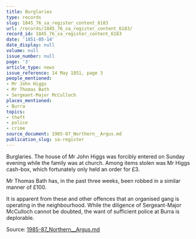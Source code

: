 ```yaml
---
title: Burglaries
type: records
slug: 1845_76_sa_register_content_6183
url: /records/1845_76_sa_register_content_6183/
record_id: 1845_76_sa_register_content_6183
date: '1851-05-14'
date_display: null
volume: null
issue_number: null
page: '3'
article_type: news
issue_reference: 14 May 1851, page 3
people_mentioned:
- Mr John Higgs
- Mr Thomas Bath
- Sergeant-Major McCulloch
places_mentioned:
- Burra
topics:
- theft
- police
- crime
source_document: 1985-87_Northern__Argus.md
publication_slug: sa-register
---
```


Burglaries.  The house of Mr John Higgs was forcibly entered on Sunday evening while the family was at church.  Among items stolen was Mr Higgs cash-box, which fortunately only held an order for £3.

Mr Thomas Bath has, in the past three weeks, been robbed in a similar manner of £100.

It is apparent from these and other offences that an organised gang is operating in the neighbourhood.  While the diligence of Sergeant-Major McCulloch cannot be doubted, the want of sufficient police at Burra is deplorable.

Source: [1985-87_Northern__Argus.md](/downloads/markdown/1985-87_Northern__Argus.md)
